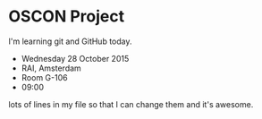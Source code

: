 # OSCON Project

I'm learning git and GitHub today.

* Wednesday 28 October 2015
* RAI, Amsterdam
* Room G-106
* 09:00

lots of lines
in
my file so that I can change them
and it's awesome.

